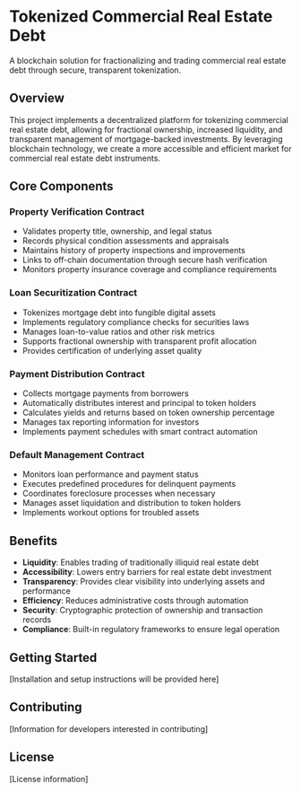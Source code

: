 # Tokenized Commercial Real Estate Debt

A blockchain solution for fractionalizing and trading commercial real estate debt through secure, transparent tokenization.

## Overview

This project implements a decentralized platform for tokenizing commercial real estate debt, allowing for fractional ownership, increased liquidity, and transparent management of mortgage-backed investments. By leveraging blockchain technology, we create a more accessible and efficient market for commercial real estate debt instruments.

## Core Components

### Property Verification Contract
- Validates property title, ownership, and legal status
- Records physical condition assessments and appraisals
- Maintains history of property inspections and improvements
- Links to off-chain documentation through secure hash verification
- Monitors property insurance coverage and compliance requirements

### Loan Securitization Contract
- Tokenizes mortgage debt into fungible digital assets
- Implements regulatory compliance checks for securities laws
- Manages loan-to-value ratios and other risk metrics
- Supports fractional ownership with transparent profit allocation
- Provides certification of underlying asset quality

### Payment Distribution Contract
- Collects mortgage payments from borrowers
- Automatically distributes interest and principal to token holders
- Calculates yields and returns based on token ownership percentage
- Manages tax reporting information for investors
- Implements payment schedules with smart contract automation

### Default Management Contract
- Monitors loan performance and payment status
- Executes predefined procedures for delinquent payments
- Coordinates foreclosure processes when necessary
- Manages asset liquidation and distribution to token holders
- Implements workout options for troubled assets

## Benefits

- **Liquidity**: Enables trading of traditionally illiquid real estate debt
- **Accessibility**: Lowers entry barriers for real estate debt investment
- **Transparency**: Provides clear visibility into underlying assets and performance
- **Efficiency**: Reduces administrative costs through automation
- **Security**: Cryptographic protection of ownership and transaction records
- **Compliance**: Built-in regulatory frameworks to ensure legal operation

## Getting Started


[Installation and setup instructions will be provided here]

## Contributing

[Information for developers interested in contributing]

## License

[License information]

